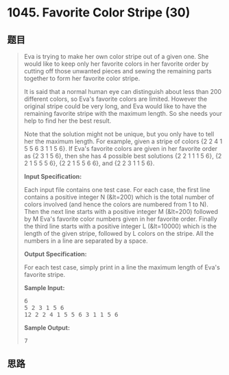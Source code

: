<h1>1045. Favorite Color Stripe (30)</h1>

## 题目

> <div id="problemContent">
> <p>Eva is trying to make her own color stripe out of a given one.  She would like to keep only her favorite colors in her favorite order by cutting off those unwanted pieces and sewing the remaining parts together to form her favorite color stripe.</p>
> <p>It is said that a normal human eye can distinguish about less than 200 different colors, so Eva's favorite colors are limited.  However the original stripe could be very long, and Eva would like to have the remaining favorite stripe with the maximum length.  So she needs your help to find her the best result.</p>
> <p>Note that the solution might not be unique, but you only have to tell her the maximum length.  For example, given a stripe of colors {2 2 4 1 5 5 6 3 1 1 5 6}.  If Eva's favorite colors are given in her favorite order as {2 3 1 5 6}, then she has 4 possible best solutions {2 2 1 1 1 5 6}, {2 2 1 5 5 5 6}, {2 2 1 5 5 6 6}, and {2 2 3 1 1 5 6}.</p>
> <p><b>
> Input Specification:
> </b></p>
> <p>Each input file contains one test case.  For each case, the first line contains a positive integer N (&amp;lt=200) which is the total number of colors involved (and hence the colors are numbered from 1 to N).  Then the next line starts with a positive integer M (&amp;lt=200) followed by M Eva's favorite color numbers given in her favorite order.  Finally the third line starts with a positive integer L (&amp;lt=10000) which is the length of the given stripe, followed by L colors on the stripe.  All the numbers in a line are separated by a space.</p>
> <p><b>
> Output Specification:
> </b></p>
> <p>For each test case, simply print in a line the maximum length of Eva's favorite stripe.</p>
> <b>Sample Input:</b><pre>
> 6
> 5 2 3 1 5 6
> 12 2 2 4 1 5 5 6 3 1 1 5 6
> </pre>
> <b>Sample Output:</b><pre>
> 7
> </pre>
> </div>

## 思路

